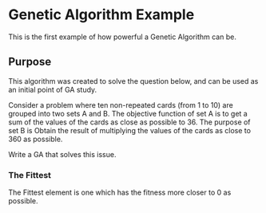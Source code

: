 # Genetic Algorithm Example

This is the first example of how powerful a Genetic Algorithm can be.

## Purpose

This algorithm was created to solve the question below, and can be used as an initial point of GA study.

Consider a problem where ten non-repeated cards (from 1 to 10) are grouped into two sets A and B. 
The objective function of set A is to get a sum of the values of the cards as close as possible to 36. 
The purpose of set B is Obtain the result of multiplying the values of the cards as close to 360 as possible.

Write a GA that solves this issue.

### The Fittest

The Fittest element is one which has the fitness more closer to 0 as possible.
